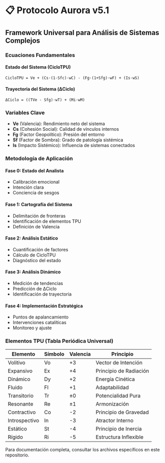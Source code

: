 # 📋 Protocolo Aurora v5.1

## Framework Universal para Análisis de Sistemas Complejos

### Ecuaciones Fundamentales

#### Estado del Sistema (CicloTPU)
```
CicloTPU = Ve + (Cs·(1-Sfc)·wC) - (Fg·(1+Sfg)·wF) + (Is·wS)
```

#### Trayectoria del Sistema (ΔCiclo)
```
ΔCiclo = ((TVe - Sfg)·wT) + (Mi·wM)
```

### Variables Clave

- **Ve** (Valencia): Rendimiento neto del sistema
- **Cs** (Cohesión Social): Calidad de vínculos internos
- **Fg** (Factor Geopolítico): Presión del entorno
- **Sf** (Factor de Sombra): Grado de patología sistémica
- **Is** (Impacto Sistémico): Influencia de sistemas conectados

### Metodología de Aplicación

#### Fase 0: Estado del Analista
- Calibración emocional
- Intención clara
- Conciencia de sesgos

#### Fase 1: Cartografía del Sistema
- Delimitación de fronteras
- Identificación de elementos TPU
- Definición de Valencia

#### Fase 2: Análisis Estático
- Cuantificación de factores
- Cálculo de CicloTPU
- Diagnóstico del estado

#### Fase 3: Análisis Dinámico
- Medición de tendencias
- Predicción de ΔCiclo
- Identificación de trayectoria

#### Fase 4: Implementación Estratégica
- Puntos de apalancamiento
- Intervenciones catalíticas
- Monitoreo y ajuste

### Elementos TPU (Tabla Periódica Universal)

| Elemento | Símbolo | Valencia | Principio |
|----------|---------|----------|-----------|
| Volitivo | Vo | +3 | Vector de Intención |
| Expansivo | Ex | +4 | Principio de Radiación |
| Dinámico | Dy | +2 | Energía Cinética |
| Fluido | Fl | +1 | Adaptabilidad |
| Transitorio | Tr | ±0 | Potencialidad Pura |
| Resonante | Re | ±1 | Armonización |
| Contractivo | Co | -2 | Principio de Gravedad |
| Introspectivo | In | -3 | Atractor Interno |
| Estático | St | -4 | Principio de Inercia |
| Rígido | Ri | -5 | Estructura Inflexible |

Para documentación completa, consultar los archivos específicos en este repositorio.
